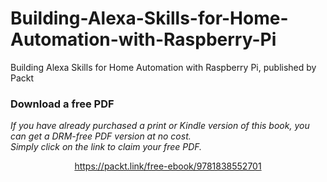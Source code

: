 # Building-Alexa-Skills-for-Home-Automation-with-Raspberry-Pi
Building Alexa Skills for Home Automation with Raspberry Pi, published by Packt
### Download a free PDF

 <i>If you have already purchased a print or Kindle version of this book, you can get a DRM-free PDF version at no cost.<br>Simply click on the link to claim your free PDF.</i>
<p align="center"> <a href="https://packt.link/free-ebook/9781838552701">https://packt.link/free-ebook/9781838552701 </a> </p>